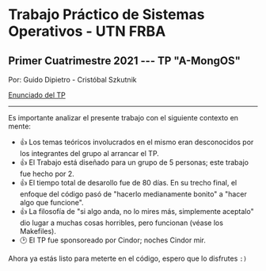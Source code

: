 # Trabajo Práctico de Sistemas Operativos - UTN FRBA
## Primer Cuatrimestre 2021 --- TP "A-MongOS"

Por: Guido Dipietro - Cristóbal Szkutnik


[Enunciado del TP](https://docs.google.com/document/d/1u54jk7uKaa6BOAXgLuNVfeYN_mwPBje94iX_6KqvqJo/edit)

---

Es importante analizar el presente trabajo con el siguiente contexto en mente:

- :thumbsup: Los temas teóricos involucrados en el mismo eran desconocidos por los integrantes del grupo al arrancar el TP.
- :thumbsup: El Trabajo está diseñado para un grupo de 5 personas; este trabajo fue hecho por 2.
- :thumbsup: El tiempo total de desarollo fue de 80 días. En su trecho final, el enfoque del código pasó de "hacerlo medianamente bonito" a "hacer algo que funcione".
- :thumbsup: La filosofía de "si algo anda, no lo mires más, simplemente aceptalo" dio lugar a muchas cosas horribles, pero funcionan (véase los Makefiles).
- :clock2: El TP fue sponsoreado por Cindor; noches Cindor mir.

Ahora ya estás listo para meterte en el código, espero que lo disfrutes `:)`
